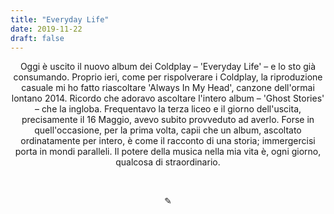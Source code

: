 ```yaml
---
title: "Everyday Life"
date: 2019-11-22
draft: false
---
```

<div align="center">
Oggi è uscito il nuovo album dei Coldplay – 'Everyday Life' – e lo sto già consumando. Proprio ieri, come per rispolverare i Coldplay, la riproduzione casuale mi ho fatto riascoltare 'Always In My Head', canzone dell'ormai lontano 2014. Ricordo che adoravo ascoltare l'intero album – 'Ghost Stories' – che la ingloba. Frequentavo la terza liceo e il giorno dell'uscita, precisamente il 16 Maggio, avevo subito provveduto ad averlo. Forse in quell'occasione, per la prima volta, capii che un album, ascoltato ordinatamente per intero, è come il racconto di una storia; immergercisi porta in mondi paralleli. Il potere della musica nella mia vita è, ogni giorno, qualcosa di straordinario.
</div>

&nbsp;

<div align="center">
  ✎
  </div>
